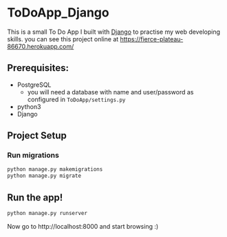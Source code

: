 # ToDoApp_Django

This is a small To Do App I built with [Django](https://www.djangoproject.com/) to practise my web developing skills.
you can see this project online at https://fierce-plateau-86670.herokuapp.com/

## Prerequisites:
* PostgreSQL
  * you will need a database with name and user/password as configured in `ToDoApp/settings.py`
* python3
* Django

## Project Setup

### Run migrations
```sh
python manage.py makemigrations
python manage.py migrate
```

## Run the app!

```sh
python manage.py runserver
```

Now go to http://localhost:8000 and start browsing :)
